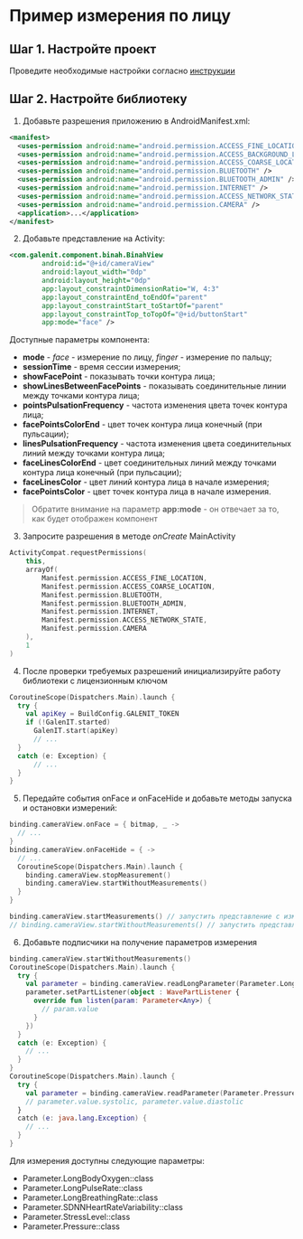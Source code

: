 # Пример измерения по лицу

## Шаг 1. Настройте проект
Проведите необходимые настройки согласно [инструкции](../getstarted.md)

## Шаг 2. Настройте библиотеку
1. Добавьте разрешения приложению в AndroidManifest.xml:
```xml
<manifest>
  <uses-permission android:name="android.permission.ACCESS_FINE_LOCATION" />
  <uses-permission android:name="android.permission.ACCESS_BACKGROUND_LOCATION" />
  <uses-permission android:name="android.permission.ACCESS_COARSE_LOCATION" />
  <uses-permission android:name="android.permission.BLUETOOTH" />
  <uses-permission android:name="android.permission.BLUETOOTH_ADMIN" />
  <uses-permission android:name="android.permission.INTERNET" />
  <uses-permission android:name="android.permission.ACCESS_NETWORK_STATE" />
  <uses-permission android:name="android.permission.CAMERA" />
  <application>...</application>
</manifest>
```
2. Добавьте представление на Activity:
```xml
<com.galenit.component.binah.BinahView
        android:id="@+id/cameraView"
        android:layout_width="0dp"
        android:layout_height="0dp"
        app:layout_constraintDimensionRatio="W, 4:3"
        app:layout_constraintEnd_toEndOf="parent"
        app:layout_constraintStart_toStartOf="parent"
        app:layout_constraintTop_toTopOf="@+id/buttonStart"
        app:mode="face" />
```
Доступные параметры компонента:
- **mode** - _face_ - измерение по лицу, _finger_ - измерение по пальцу;
- **sessionTime** - время сессии измерения;
- **showFacePoint** - показывать точки контура лица;
- **showLinesBetweenFacePoints** - показывать соединительные линии между точками контура лица;
- **pointsPulsationFrequency** - частота изменения цвета точек контура лица;
- **facePointsColorEnd** - цвет точек контура лица конечный (при пульсации);
- **linesPulsationFrequency** - частота изменения цвета соединительных линий между точками контура лица;
- **faceLinesColorEnd** - цвет соединительных линий между точками контура лица конечный (при пульсации);
- **faceLinesColor** - цвет линий контура лица в начале измерения;
- **facePointsColor** - цвет точек контура лица в начале измерения.

> Обратите внимание на параметр **app:mode** - он отвечает за то, как будет отображен компонент

3. Запросите разрешения в методе _onCreate_ MainActivity
```kotlin
ActivityCompat.requestPermissions(
    this,
    arrayOf(
        Manifest.permission.ACCESS_FINE_LOCATION,
        Manifest.permission.ACCESS_COARSE_LOCATION,
        Manifest.permission.BLUETOOTH,
        Manifest.permission.BLUETOOTH_ADMIN,
        Manifest.permission.INTERNET,
        Manifest.permission.ACCESS_NETWORK_STATE,
        Manifest.permission.CAMERA
    ),
    1
)
```   
4. После проверки требуемых разрешений инициализируйте работу библиотеки с лицензионным ключом
```kotlin
CoroutineScope(Dispatchers.Main).launch {
  try {
    val apiKey = BuildConfig.GALENIT_TOKEN
    if (!GalenIT.started)
      GalenIT.start(apiKey)
      // ...
  }
  catch (e: Exception) {
      // ...
  }
}
```
5. Передайте события onFace и onFaceHide и добавьте методы запуска и остановки измерений:
```kotlin
binding.cameraView.onFace = { bitmap, _ ->
  // ...
}
binding.cameraView.onFaceHide = { ->
  // ...
  CoroutineScope(Dispatchers.Main).launch {
    binding.cameraView.stopMeasurement()
    binding.cameraView.startWithoutMeasurements()
  }
}

binding.cameraView.startMeasurements() // запустить представление с измерением
// binding.cameraView.startWithoutMeasurements() // запустить представление без измерения

```
6. Добавьте подписчики на получение параметров измерения
```kotlin
binding.cameraView.startWithoutMeasurements()
CoroutineScope(Dispatchers.Main).launch {
  try {
    val parameter = binding.cameraView.readLongParameter(Parameter.LongBodyOxygen::class)
    parameter.setPartListener(object : WavePartListener {
      override fun listen(param: Parameter<Any>) {
        // param.value
      }
    })
  }
  catch (e: Exception) {
    // ...
  }
}
CoroutineScope(Dispatchers.Main).launch {
  try {
    val parameter = binding.cameraView.readParameter(Parameter.Pressure::class)
    // parameter.value.systolic, parameter.value.diastolic
  }
  catch (e: java.lang.Exception) {
    // ...
  }
}
```
Для измерения доступны следующие параметры:
- Parameter.LongBodyOxygen::class
- Parameter.LongPulseRate::class
- Parameter.LongBreathingRate::class
- Parameter.SDNNHeartRateVariability::class
- Parameter.StressLevel::class
- Parameter.Pressure::class